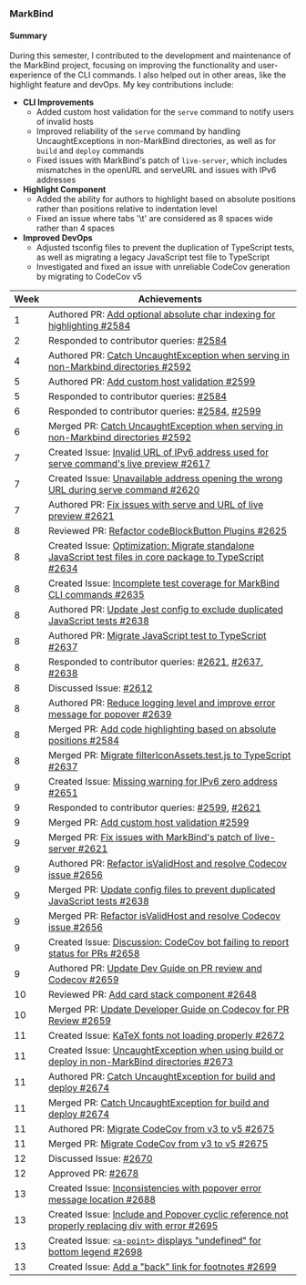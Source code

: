 ### MarkBind

#### Summary
During this semester, I contributed to the development and maintenance of the MarkBind project, focusing on improving the functionality and user-experience of the CLI commands. I also helped out in other areas, like the highlight feature and devOps. My key contributions include:

- **CLI Improvements**
    - Added custom host validation for the `serve` command to notify users of invalid hosts
    - Improved reliability of the `serve` command by handling UncaughtExceptions in non-MarkBind directories, as well as for `build` and `deploy` commands
    - Fixed issues with MarkBind's patch of `live-server`, which includes mismatches in the openURL and serveURL and issues with IPv6 addresses
- **Highlight Component**
    - Added the ability for authors to highlight based on absolute positions rather than positions relative to indentation level
    - Fixed an issue where tabs '\t' are considered as 8 spaces wide rather than 4 spaces
- **Improved DevOps**
    - Adjusted tsconfig files to prevent the duplication of TypeScript tests, as well as migrating a legacy JavaScript test file to TypeScript
    - Investigated and fixed an issue with unreliable CodeCov generation by migrating to CodeCov v5

| Week | Achievements |
| ---- | ------------ |
| 1 | Authored PR: [Add optional absolute char indexing for highlighting #2584](https://github.com/MarkBind/markbind/pull/2584) |
| 2 | Responded to contributor queries: [#2584](https://github.com/MarkBind/markbind/pull/2584) |
| 4 | Authored PR: [Catch UncaughtException when serving in non-Markbind directories #2592](https://github.com/MarkBind/markbind/pull/2592) |
| 5 | Authored PR: [Add custom host validation #2599](https://github.com/MarkBind/markbind/pull/2599) |
| 5 | Responded to contributor queries: [#2584](https://github.com/MarkBind/markbind/pull/2584) |
| 6 | Responded to contributor queries: [#2584](https://github.com/MarkBind/markbind/pull/2584), [#2599](https://github.com/MarkBind/markbind/pull/2599) |
| 6 | Merged PR: [Catch UncaughtException when serving in non-Markbind directories #2592](https://github.com/MarkBind/markbind/pull/2592) |
| 7 | Created Issue: [Invalid URL of IPv6 address used for serve command's live preview #2617](https://github.com/MarkBind/markbind/issues/2617) |
| 7 | Created Issue: [Unavailable address opening the wrong URL during serve command #2620](https://github.com/MarkBind/markbind/issues/2620) |
| 7 | Authored PR: [Fix issues with serve and URL of live preview #2621](https://github.com/MarkBind/markbind/pull/2621) |
| 8 | Reviewed PR: [Refactor codeBlockButton Plugins #2625](https://github.com/MarkBind/markbind/pull/2625) |
| 8 | Created Issue: [Optimization: Migrate standalone JavaScript test files in core package to TypeScript #2634](https://github.com/MarkBind/markbind/issues/2634) |
| 8 | Created Issue: [Incomplete test coverage for MarkBind CLI commands #2635](https://github.com/MarkBind/markbind/issues/2635) |
| 8 | Authored PR: [Update Jest config to exclude duplicated JavaScript tests #2638](https://github.com/MarkBind/markbind/pull/2638) |
| 8 | Authored PR: [Migrate JavaScript test to TypeScript #2637](https://github.com/MarkBind/markbind/pull/2637) |
| 8 | Responded to contributor queries: [#2621](https://github.com/MarkBind/markbind/pull/2621), [#2637](https://github.com/MarkBind/markbind/pull/2637), [#2638](https://github.com/MarkBind/markbind/pull/2638) |
| 8 | Discussed Issue: [#2612](https://github.com/MarkBind/markbind/issues/2612) |
| 8 | Authored PR: [Reduce logging level and improve error message for popover #2639](https://github.com/MarkBind/markbind/pull/2639) |
| 8 | Merged PR: [Add code highlighting based on absolute positions #2584](https://github.com/MarkBind/markbind/pull/2584) |
| 8 | Merged PR: [Migrate filterIconAssets.test.js to TypeScript #2637](https://github.com/MarkBind/markbind/pull/2637) |
| 9 | Created Issue: [Missing warning for IPv6 zero address #2651](https://github.com/MarkBind/markbind/issues/2651) |
| 9 | Responded to contributor queries: [#2599](https://github.com/MarkBind/markbind/pull/2599), [#2621](https://github.com/MarkBind/markbind/pull/2621) |
| 9 | Merged PR: [Add custom host validation #2599](https://github.com/MarkBind/markbind/pull/2599) |
| 9 | Merged PR: [Fix issues with MarkBind's patch of live-server #2621](https://github.com/MarkBind/markbind/pull/2621) |
| 9 | Authored PR: [Refactor isValidHost and resolve Codecov issue #2656](https://github.com/MarkBind/markbind/pull/2656) |
| 9 | Merged PR: [Update config files to prevent duplicated JavaScript tests #2638](https://github.com/MarkBind/markbind/pull/2638) |
| 9 | Merged PR: [Refactor isValidHost and resolve Codecov issue #2656](https://github.com/MarkBind/markbind/pull/2656) |
| 9 | Created Issue: [Discussion: CodeCov bot failing to report status for PRs #2658](https://github.com/MarkBind/markbind/issues/2658) |
| 9 | Authored PR: [Update Dev Guide on PR review and Codecov #2659](https://github.com/MarkBind/markbind/pull/2659) |
| 10 | Reviewed PR: [Add card stack component #2648](https://github.com/MarkBind/markbind/pull/2648) |
| 10 | Merged PR: [Update Developer Guide on Codecov for PR Review #2659](https://github.com/MarkBind/markbind/pull/2659) |
| 11 | Created Issue: [KaTeX fonts not loading properly #2672](https://github.com/MarkBind/markbind/issues/2672) |
| 11 | Created Issue: [UncaughtException when using build or deploy in non-MarkBind directories #2673](https://github.com/MarkBind/markbind/issues/2673) |
| 11 | Authored PR: [Catch UncaughtException for build and deploy #2674](https://github.com/MarkBind/markbind/pull/2674) |
| 11 | Merged PR: [Catch UncaughtException for build and deploy #2674](https://github.com/MarkBind/markbind/pull/2674) |
| 11 | Authored PR: [Migrate CodeCov from v3 to v5 #2675](https://github.com/MarkBind/markbind/pull/2675) |
| 11 | Merged PR: [Migrate CodeCov from v3 to v5 #2675](https://github.com/MarkBind/markbind/pull/2675) |
| 12 | Discussed Issue: [#2670](https://github.com/MarkBind/markbind/issues/2670) |
| 12 | Approved PR: [#2678](https://github.com/MarkBind/markbind/pull/2678) |
| 13 | Created Issue: [Inconsistencies with popover error message location #2688](https://github.com/MarkBind/markbind/issues/2688) |
| 13 | Created Issue: [Include and Popover cyclic reference not properly replacing div with error #2695](https://github.com/MarkBind/markbind/issues/2695) |
| 13 | Created Issue: [`<a-point>` displays "undefined" for bottom legend #2698](https://github.com/MarkBind/markbind/issues/2698) |
| 13 | Created Issue: [Add a "back" link for footnotes #2699](https://github.com/MarkBind/markbind/issues/2699) |